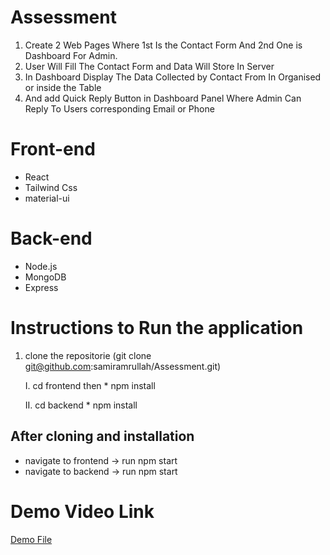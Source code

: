 # Assessment
1. Create 2 Web Pages Where 1st Is the Contact Form And 2nd One is Dashboard For Admin.
2. User Will Fill The Contact Form and Data Will Store In Server
3. In Dashboard Display The Data Collected by Contact From In Organised or inside the Table
4. And add Quick Reply Button in Dashboard Panel Where Admin Can Reply To Users corresponding Email or Phone



# Front-end
  * React
  * Tailwind Css
  * material-ui

# Back-end
  * Node.js
  * MongoDB
  * Express


# Instructions to Run the application
1. clone the repositorie
   (git clone git@github.com:samiramrullah/Assessment.git)

   I.  cd frontend then
       * npm install

   II. cd backend
       * npm install

## After cloning and installation
* navigate to frontend -> run npm start
* navigate to backend -> run npm start


# Demo Video Link
  [Demo File](https://drive.google.com/file/d/1DZ2zooWPVa8LM5y8CD5gVFBxl2xlSDH_/view)
